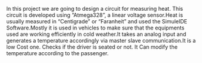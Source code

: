 In this project we are going to design a circuit for measuring heat. This circuit is developed using “Atmega328”, a linear voltage sensor.Heat is usually measured in “Centigrade” or “Faranheit” and used the SimuleIDE Software.Mostly it is used in vehicles to make sure that the equipments used are working efficiently in cold weather.It takes an analog input and generates a temperature accordingly via master slave communication.It is a low Cost one. Checks if the driver is seated or not. It Can modify the temperature according to the passenger. 






